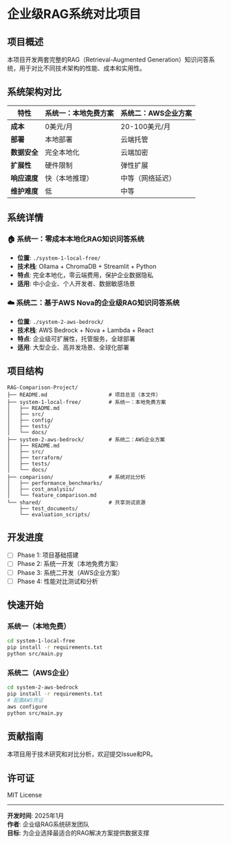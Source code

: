 # 企业级RAG系统对比项目

## 项目概述

本项目开发两套完整的RAG（Retrieval-Augmented Generation）知识问答系统，用于对比不同技术架构的性能、成本和实用性。

## 系统架构对比

| 特性 | 系统一：本地免费方案 | 系统二：AWS企业方案 |
|------|-------------------|-------------------|
| **成本** | 0美元/月 | 20-100美元/月 |
| **部署** | 本地部署 | 云端托管 |
| **数据安全** | 完全本地化 | 云端加密 |
| **扩展性** | 硬件限制 | 弹性扩展 |
| **响应速度** | 快（本地推理） | 中等（网络延迟） |
| **维护难度** | 低 | 中等 |

## 系统详情

### 🏠 系统一：零成本本地化RAG知识问答系统
- **位置**: `./system-1-local-free/`
- **技术栈**: Ollama + ChromaDB + Streamlit + Python
- **特点**: 完全本地化，零云端费用，保护企业数据隐私
- **适用**: 中小企业、个人开发者、数据敏感场景

### ☁️ 系统二：基于AWS Nova的企业级RAG知识问答系统
- **位置**: `./system-2-aws-bedrock/`
- **技术栈**: AWS Bedrock + Nova + Lambda + React
- **特点**: 企业级可扩展性，托管服务，全球部署
- **适用**: 大型企业、高并发场景、全球化部署

## 项目结构

```
RAG-Comparison-Project/
├── README.md                    # 项目总览（本文件）
├── system-1-local-free/         # 系统一：本地免费方案
│   ├── README.md
│   ├── src/
│   ├── config/
│   ├── tests/
│   └── docs/
├── system-2-aws-bedrock/        # 系统二：AWS企业方案
│   ├── README.md
│   ├── src/
│   ├── terraform/
│   ├── tests/
│   └── docs/
├── comparison/                  # 系统对比分析
│   ├── performance_benchmarks/
│   ├── cost_analysis/
│   └── feature_comparison.md
└── shared/                      # 共享测试资源
    ├── test_documents/
    └── evaluation_scripts/
```

## 开发进度

- [ ] Phase 1: 项目基础搭建
- [ ] Phase 2: 系统一开发（本地免费方案）
- [ ] Phase 3: 系统二开发（AWS企业方案）  
- [ ] Phase 4: 性能对比测试和分析

## 快速开始

### 系统一（本地免费）
```bash
cd system-1-local-free
pip install -r requirements.txt
python src/main.py
```

### 系统二（AWS企业）
```bash
cd system-2-aws-bedrock
pip install -r requirements.txt
# 配置AWS凭证
aws configure
python src/main.py
```

## 贡献指南

本项目用于技术研究和对比分析，欢迎提交Issue和PR。

## 许可证

MIT License

---

**开发时间**: 2025年1月  
**作者**: 企业级RAG系统研发团队  
**目标**: 为企业选择最适合的RAG解决方案提供数据支撑